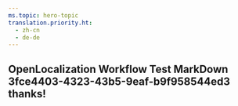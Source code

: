 ```yaml
---
ms.topic: hero-topic
translation.priority.ht: 
  - zh-cn
  - de-de
---
```

## OpenLocalization Workflow Test MarkDown 3fce4403-4323-43b5-9eaf-b9f958544ed3 thanks!
